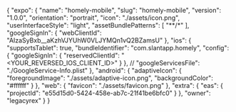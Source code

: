 {
"expo": {
"name": "homely-mobile",
"slug": "homely-mobile",
"version": "1.0.0",
"orientation": "portrait",
"icon": "./assets/icon.png",
"userInterfaceStyle": "light",
"assetBundlePatterns": [
"**/*"
],
"googleSignIn": {
"webClientId": "AIzaSyBxb__aKzhVJYUhW0VLJYMQn1vQ2BZamsU"
},
"ios": {
"supportsTablet": true,
"bundleIdentifier": "com.slantapp.homely",
"config": {
"googleSignIn": {
"reservedClientId": "<YOUR_REVERSED_IOS_CLIENT_ID>"
}
},
//      "googleServicesFile": "./GoogleService-Info.plist"
},
"android": {
"adaptiveIcon": {
"foregroundImage": "./assets/adaptive-icon.png",
"backgroundColor": "#ffffff"
}
},
"web": {
"favicon": "./assets/favicon.png"
},
"extra": {
"eas": {
"projectId": "e55d15d0-5424-458e-ab7c-21f41be6bfc0"
}
},
"owner": "legacyrex"
}
}
